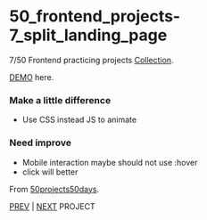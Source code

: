 # 50_frontend_projects-7_split_landing_page

7/50 Frontend practicing projects [Collection](https://github.com/yswnqc/50_frontend_projects-collection).

[DEMO](https://yswnqc.github.io/50_frontend_projects-7_split_landing_page/) here.

### Make a little difference

- Use CSS instead JS to animate

### Need improve

- Mobile interaction maybe should not use :hover
- click will better

From [50projects50days](https://50projects50days.com).

[PREV](https://github.com/yswnqc/50_frontend_projects-6_scroll_animation) | [NEXT](https://github.com/yswnqc/50_frontend_projects-8_form_input_wave) PROJECT
